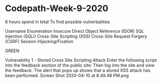 # Codepath-Week-9-2020

6 hours spend in total
To find possible vulnerbalities

Username Enumeration
Insecure Direct Object Reference (IDOR)
SQL Injection (SQLi)
Cross-Site Scripting (XSS)
Cross-Site Request Forgery (CSRF)
Session Hijacking/Fixation

GREEN

Vulnerability 1 - Stored Cross Site Scripting Attack
Enter the following script into the feedback section of the public site: <script>alert('Nilab found the XSS!');</script>
Then log into the site and view the feedback.
The alert that pops up shows that a stored XSS attack has been performed.
Screen Shot 2020-04-10 at 8.49.48 PM.png
 


